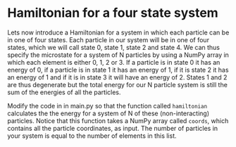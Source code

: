# Hamiltonian for a four state system

Lets now introduce a Hamiltonian for a system in which each particle can be in one of four states.  Each particle in our system will be in one of four states, which we will call state 0, state 1, state 2 and state 4.  We can thus specify the microstate for a system of N particles by using a NumPy array in which each element is either 0, 1, 2 or 3.  If a particle is in state 0 it has an energy of 0, if a particle is in state 1 it has an energy of 1, if it is state 2 it has an energy of 1 and if it is in state 3 it will have an energy of 2.  States 1 and 2 are thus degenerate but the total energy for our N particle system is still the sum of the energies of all the particles.

Modify the code in in main.py so that the function called `hamiltonian` calculates the the energy for a system of N of these (non-interacting) particles.  Notice that this function takes a NumPy array called `coords`, which contains all the particle coordinates, as input.  The number of particles in your system is equal to the number of elements in this list.
